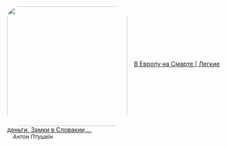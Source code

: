 <!--2023-12-30 11:09:19-->
<div>
<img src="https://i.ytimg.com/vi/iQoUzzQj6cQ/hqdefault.jpg" width="280px" align="middle" style="border-radius:10%">
&nbsp;&nbsp;&nbsp;<a class="nodecor" href="https://www.youtube.com/watch?v=iQoUzzQj6cQ">В Европу на Cмарте [ Легкие деньги, Замки в Словакии,...</a>
</div>
<div style="font-size:small">&emsp;<i>Антон Птушкін</i></div>